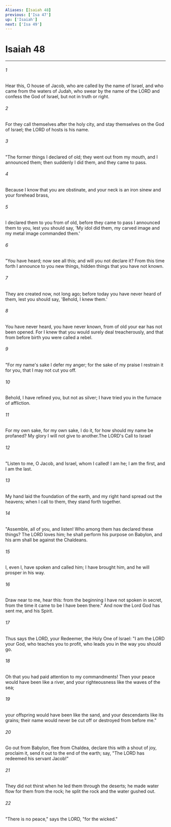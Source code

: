 ```yaml
---
Aliases: [Isaiah 48]
previous: ['Isa 47']
up: ['Isaiah']
next: ['Isa 49']
---
```

# Isaiah 48

***

 

###### 1 
Hear this, O house of Jacob, 
 who are called by the name of Israel, 
 and who came from the waters of Judah, 
 who swear by the name of the LORD 
 and confess the God of Israel, 
 but not in truth or right. 
 
 

###### 2 
For they call themselves after the holy city, 
 and stay themselves on the God of Israel; 
 the LORD of hosts is his name.
 
 

###### 3 
"The former things I declared of old; 
 they went out from my mouth, and I announced them; 
 then suddenly I did them, and they came to pass. 
 
 

###### 4 
Because I know that you are obstinate, 
 and your neck is an iron sinew 
 and your forehead brass, 
 
 

###### 5 
I declared them to you from of old, 
 before they came to pass I announced them to you, 
 lest you should say, 'My idol did them, 
 my carved image and my metal image commanded them.'
 
 

###### 6 
"You have heard; now see all this; 
 and will you not declare it? 
 From this time forth I announce to you new things, 
 hidden things that you have not known. 
 
 

###### 7 
They are created now, not long ago; 
 before today you have never heard of them, 
 lest you should say, 'Behold, I knew them.' 
 
 

###### 8 
You have never heard, you have never known, 
 from of old your ear has not been opened. 
 For I knew that you would surely deal treacherously, 
 and that from before birth you were called a rebel.
 
 

###### 9 
"For my name's sake I defer my anger; 
 for the sake of my praise I restrain it for you, 
 that I may not cut you off. 
 
 

###### 10 
Behold, I have refined you, but not as silver; 
 I have tried you in the furnace of affliction. 
 
 

###### 11 
For my own sake, for my own sake, I do it, 
 for how should my name be profaned? 
 My glory I will not give to another.The LORD's Call to Israel
 
 

###### 12 
"Listen to me, O Jacob, 
 and Israel, whom I called! 
 I am he; I am the first, 
 and I am the last. 
 
 

###### 13 
My hand laid the foundation of the earth, 
 and my right hand spread out the heavens; 
 when I call to them, 
 they stand forth together.
 
 

###### 14 
"Assemble, all of you, and listen! 
 Who among them has declared these things? 
 The LORD loves him; 
 he shall perform his purpose on Babylon, 
 and his arm shall be against the Chaldeans. 
 
 

###### 15 
I, even I, have spoken and called him; 
 I have brought him, and he will prosper in his way. 
 
 

###### 16 
Draw near to me, hear this: 
 from the beginning I have not spoken in secret, 
 from the time it came to be I have been there." 
 And now the Lord God has sent me, and his Spirit.
 
 

###### 17 
Thus says the LORD, 
 your Redeemer, the Holy One of Israel: 
 "I am the LORD your God, 
 who teaches you to profit, 
 who leads you in the way you should go. 
 
 

###### 18 
Oh that you had paid attention to my commandments! 
 Then your peace would have been like a river, 
 and your righteousness like the waves of the sea; 
 
 

###### 19 
your offspring would have been like the sand, 
 and your descendants like its grains; 
 their name would never be cut off 
 or destroyed from before me."
 
 

###### 20 
Go out from Babylon, flee from Chaldea, 
 declare this with a shout of joy, proclaim it, 
 send it out to the end of the earth; 
 say, "The LORD has redeemed his servant Jacob!" 
 
 

###### 21 
They did not thirst when he led them through the deserts; 
 he made water flow for them from the rock; 
 he split the rock and the water gushed out.
 
 

###### 22 
"There is no peace," says the LORD, "for the wicked."
 
